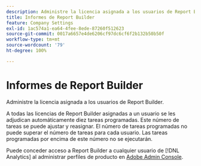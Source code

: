 ```yaml
---
description: Administre la licencia asignada a los usuarios de Report Builder.
title: Informes de Report Builder
feature: Company Settings
exl-id: 1ac574a1-ea64-4fee-8ede-87260f512623
source-git-commit: 0017a6657e4de6206cf97dc6cf6f2b132b50b50f
workflow-type: tm+mt
source-wordcount: '79'
ht-degree: 100%

---
```


# Informes de Report Builder

Administre la licencia asignada a los usuarios de Report Builder.

A todas las licencias de Report Builder asignadas a un usuario se les adjudican automáticamente diez tareas programadas. Este número de tareas se puede ajustar y reasignar. El número de tareas programadas no puede superar el número de tareas para cada usuario. Las tareas programadas por encima de este número no se ejecutarán.

Puede conceder acceso a Report Builder a cualquier usuario de [!DNL Analytics] al administrar perfiles de producto en [Adobe Admin Console](/help/admin/admin-console/home.md).
